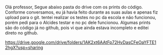 Olá professor, 
Segue abaixo pasta do drive com os prints do código.
Conforme conversamos, eu já havia feito durante as suas aulas e apenas fiz upload para o git. tentei realizar os testes no pc da escola e não funcionou, porém pedi para o Alcides testar e no pc dele funcionou.
Algumas prints são do código já no github, pois vi que ainda estava incompleto e editei direto no github.

https://drive.google.com/drive/folders/1AK2xt6AAtFp72HvDasCFeOaYFTE12hgX?usp=sharing
